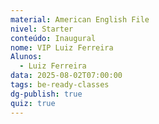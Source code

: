 ```yaml
---
material: American English File
nivel: Starter
conteúdo: Inaugural
nome: VIP Luiz Ferreira
Alunos:
  - Luiz Ferreira
data: 2025-08-02T07:00:00
tags: be-ready-classes
dg-publish: true
quiz: true
---
```

